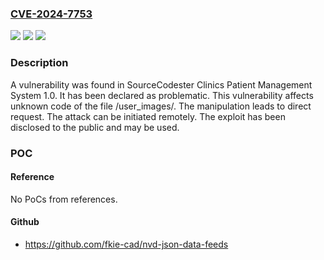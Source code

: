 ### [CVE-2024-7753](https://cve.mitre.org/cgi-bin/cvename.cgi?name=CVE-2024-7753)
![](https://img.shields.io/static/v1?label=Product&message=Clinics%20Patient%20Management%20System&color=blue)
![](https://img.shields.io/static/v1?label=Version&message=%3D%201.0%20&color=brighgreen)
![](https://img.shields.io/static/v1?label=Vulnerability&message=CWE-425%20Direct%20Request&color=brighgreen)

### Description

A vulnerability was found in SourceCodester Clinics Patient Management System 1.0. It has been declared as problematic. This vulnerability affects unknown code of the file /user_images/. The manipulation leads to direct request. The attack can be initiated remotely. The exploit has been disclosed to the public and may be used.

### POC

#### Reference
No PoCs from references.

#### Github
- https://github.com/fkie-cad/nvd-json-data-feeds

